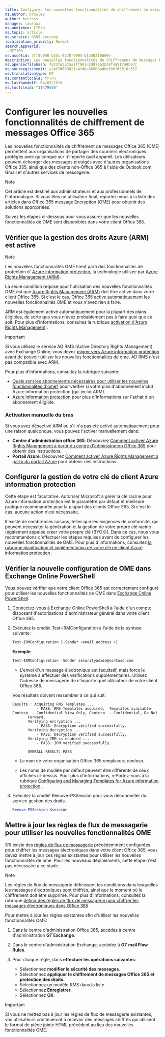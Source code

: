 ```yaml
---
title: Configurer les nouvelles fonctionnalités de chiffrement de messages Office 365
ms.author: krowley
author: kccross
manager: laurawi
ms.audience: ITPro
ms.topic: article
ms.service: O365-seccomp
localization_priority: Normal
search.appverid:
- MET150
ms.assetid: 7ff0c040-b25c-4378-9904-b1b50210d00e
description: Les nouvelles fonctionnalités de chiffrement de messages Office 365 basées sur Azure information protection, votre organisation peut utiliser la communication de messagerie protégée avec des personnes à l'intérieur et à l'extérieur de votre organisation. Les nouvelles fonctionnalités de OME fonctionnent avec d'autres organisations Office 365, Outlook.com, Gmail et d'autres services de messagerie.
ms.openlocfilehash: fd237e537aa1ff961d2d975b3b30f4a51744ba7c
ms.sourcegitcommit: e24f70699021c4f4ba56508ad0afb6f65010c357
ms.translationtype: MT
ms.contentlocale: fr-FR
ms.lasthandoff: 04/05/2019
ms.locfileid: "31479650"
---
```

# <a name="set-up-new-office-365-message-encryption-capabilities"></a>Configurer les nouvelles fonctionnalités de chiffrement de messages Office 365

Les nouvelles fonctionnalités de chiffrement de messages Office 365 (OME) permettent aux organisations de partager des courriers électroniques protégés avec quiconque sur n'importe quel appareil. Les utilisateurs peuvent échanger des messages protégés avec d'autres organisations Office 365, ainsi que des clients non-Office 365 à l'aide de Outlook.com, Gmail et d'autres services de messagerie.


>[!NOTE]
>Cet article est destiné aux administrateurs et aux professionnels de l'informatique. Si vous êtes un utilisateur final, reportez-vous à la liste des articles dans [Office 365 message Encryption (OME)](ome.md) pour obtenir des solutions appropriées.

Suivez les étapes ci-dessous pour vous assurer que les nouvelles fonctionnalités de OME sont disponibles dans votre client Office 365.

## <a name="verify-azure-rights-management-arm-is-active"></a>Vérifier que la gestion des droits Azure (ARM) est active

>[!NOTE]
>Les nouvelles fonctionnalités OME tirent parti des fonctionnalités de protection d' [Azure information protection](https://docs.microsoft.com/en-us/azure/information-protection/what-is-information-protection), la technologie utilisée par [Azure Rights Management (ARM)](https://docs.microsoft.com/en-us/azure/information-protection/what-is-azure-rms).

La seule condition requise pour l'utilisation des nouvelles fonctionnalités OME est que [Azure Rights Management (ARM)](https://docs.microsoft.com/en-us/azure/information-protection/what-is-azure-rms) doit être activé dans votre client Office 365. Si c'est le cas, Office 365 active automatiquement les nouvelles fonctionnalités OME et vous n'avez rien à faire.

ARM est également activé automatiquement pour la plupart des plans éligibles, de sorte que vous n'avez probablement pas à faire quoi que ce soit. Pour plus d'informations, consultez la rubrique [activation d'Azure Rights Management](https://docs.microsoft.com/en-gb/azure/information-protection/activate-service) .

>[!IMPORTANT]
>Si vous utilisez le service AD RMS (Active Directory Rights Management) avec Exchange Online, vous devez [migrer vers Azure information protection](https://docs.microsoft.com/en-us/azure/information-protection/migrate-from-ad-rms-to-azure-rms) avant de pouvoir utiliser les nouvelles fonctionnalités de ome. AD RMS n'est pas compatible avec ARM.  

Pour plus d'informations, consultez la rubrique suivante:

- [Quels sont les abonnements nécessaires pour utiliser les nouvelles fonctionnalités d'ome?](ome-faq.md#what-subscriptions-do-i-need-to-use-the-new-ome-capabilities) pour vérifier si votre plan d'abonnement inclut Azure information protection (qui inclut ARM).
- [Azure information protection](https://azure.microsoft.com/en-us/services/information-protection/) pour plus d'informations sur l'achat d'un abonnement éligible.  

### <a name="manually-activating-arm"></a>Activation manuelle du bras

Si vous avez désactivé ARM ou s'il n'a pas été activé automatiquement pour une raison quelconque, vous pouvez l'activer manuellement dans:

- **Centre d'administration office 365**: Découvrez [Comment activer Azure Rights Management à partir du centre d'administration Office 365](https://docs.microsoft.com/en-us/azure/information-protection/activate-office365) pour obtenir des instructions.
- **Portail Azure**: Découvrez [Comment activer Azure Rights Management à partir du portail Azure](https://docs.microsoft.com/en-gb/azure/information-protection/activate-azure) pour obtenir des instructions.

## <a name="configure-management-of-your-azure-information-protection-tenant-key"></a>Configurer la gestion de votre clé de client Azure information protection

Cette étape est facultative. Autoriser Microsoft à gérer la clé racine pour Azure information protection est le paramètre par défaut et meilleure pratique recommandée pour la plupart des clients Office 365. Si c'est le cas, aucune action n'est nécessaire.

Il existe de nombreuses raisons, telles que les exigences de conformité, qui peuvent nécessiter la génération et la gestion de votre propre clé racine (également appelée créer votre propre clé (BYOK)). Dans ce cas, nous vous recommandons d'effectuer les étapes requises avant de configurer les nouvelles fonctionnalités de OME. Pour plus d'informations, consultez [la rubrique planification et implémentation de votre clé de client Azure information protection](https://docs.microsoft.com/information-protection/plan-design/plan-implement-tenant-key) .

## <a name="verify-new-ome-configuration-in-exchange-online-powershell"></a>Vérifier la nouvelle configuration de OME dans Exchange Online PowerShell

Vous pouvez vérifier que votre client Office 365 est correctement configuré pour utiliser les nouvelles fonctionnalités de OME dans [Exchange Online PowerShell](https://docs.microsoft.com/en-us/powershell/exchange/exchange-online/exchange-online-powershell?view=exchange-ps).
  
1. [Connectez-vous à Exchange Online PowerShell](https://docs.microsoft.com/en-us/powershell/exchange/exchange-online/connect-to-exchange-online-powershell/connect-to-exchange-online-powershell) à l'aide d'un compte disposant d'autorisations d'administrateur général dans votre client Office 365.

2. Exécutez la cmdlet Test-IRMConfiguration à l'aide de la syntaxe suivante:

     ```powershell
     Test-IRMConfiguration [-Sender <email address >]
     ```  

   **Exemple**:

     ```powershell
     Test-IRMConfiguration -Sender securityadmin@contoso.com
     ```

     - L'envoi d'un message électronique est facultatif, mais force le système à effectuer des vérifications supplémentaires. Utilisez l'adresse de messagerie de n'importe quel utilisateur de votre client Office 365. 

     Vos résultats doivent ressembler à ce qui suit:

     ```text
    Results : Acquiring RMS Templates ...
                - PASS: RMS Templates acquired.  Templates available: Contoso  - Confidential View Only, Contoso  - Confidential, Do Not 
            Forward.
            Verifying encryption ...
                - PASS: Encryption verified successfully.
            Verifying decryption ...
                - PASS: Decryption verified successfully.
            Verifying IRM is enabled ...
                - PASS: IRM verified successfully.

            OVERALL RESULT: PASS
    ```

   - Le nom de votre organisation Office 365 remplacera *contoso*.

   - Les noms de modèle par défaut peuvent être différents de ceux affichés ci-dessus. Pour plus d'informations, rePortez-vous à la rubrique [Configuring and Managing Templates for Azure information protection](https://docs.microsoft.com/en-us/azure/information-protection/configure-policy-templates) .

3. Exécutez la cmdlet Remove-PSSession pour vous déconnecter du service gestion des droits.

     ```powershell
     Remove-PSSession $session
     ```

## <a name="update-mail-flow-rules-to-use-new-ome-capabilities"></a>Mettre à jour les règles de flux de messagerie pour utiliser les nouvelles fonctionnalités OME

S'il existe des [règles de flux de messagerie](define-mail-flow-rules-to-encrypt-email.md) précédemment configurées pour chiffrer les messages électroniques dans votre client Office 365, vous devez mettre à jour ces règles existantes pour utiliser les nouvelles fonctionnalités de ome. Pour les nouveaux déploiements, cette étape n'est pas nécessaire à ce stade.   

>[!Note]
>Les règles de flux de messagerie définissent les conditions dans lesquelles les messages électroniques sont chiffrés, ainsi que le moment où le chiffrement doit être supprimé. Pour plus d'informations, consultez la rubrique [définir des règles de flux de messagerie pour chiffrer les messages électroniques dans Office 365](define-mail-flow-rules-to-encrypt-email.md) .

Pour mettre à jour les règles existantes afin d'utiliser les nouvelles fonctionnalités OME:

1. Dans le centre d'administration Office 365, accédez à centre d'administration **_GT_ Exchange**.

2. Dans le centre d'administration Exchange, accédez à **_GT_ mail Flow Rules**. 
3. Pour chaque règle, dans **effectuer les opérations suivantes**:
    - Sélectionnez **modifier la sécurité des messages**.
    - Sélectionnez **appliquer le chiffrement de messages Office 365 et protection des droits**.
    - Sélectionnez un modèle RMS dans la liste.
    - Sélectionnez **Enregistrer**.
    - Sélectionnez **OK**.
  
>[!IMPORTANT]
>Si vous ne mettez pas à jour les règles de flux de messagerie existantes, vos utilisateurs continueront à recevoir des messages chiffrés qui utilisent le format de pièce jointe HTML précédent au lieu des nouvelles fonctionnalités OME.
